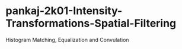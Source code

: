 # pankaj-2k01-Intensity-Transformations-Spatial-Filtering
Histogram Matching, Equalization and Convulation
